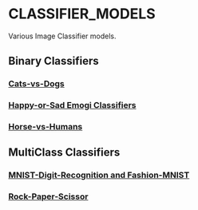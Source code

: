 # CLASSIFIER_MODELS
Various Image Classifier models.

## Binary Classifiers 

### [Cats-vs-Dogs](https://github.com/kb10241024/CLASSIFIER_MODELS/tree/master/Cats-Vs-Dogs)

### [Happy-or-Sad Emogi Classifiers](https://github.com/kb10241024/CLASSIFIER_MODELS/tree/master/Happy-or-sad)

### [Horse-vs-Humans](https://github.com/kb10241024/CLASSIFIER_MODELS/tree/master/Horse-or-Human)

## MultiClass Classifiers

### [MNIST-Digit-Recognition and Fashion-MNIST](https://github.com/kb10241024/CLASSIFIER_MODELS/tree/master/000Multiclass_Classification/MNIST-and-Fashion_MNIST)

### [Rock-Paper-Scissor](https://github.com/kb10241024/CLASSIFIER_MODELS/tree/master/000Multiclass_Classification/Rock-Paper-Scissor)
